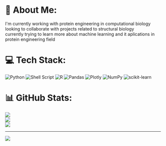 # 💫 About Me:
I'm currently working with protein engineering in computational biology<br>looking to collaborate with projects related to structural biology<br>currently trying to learn more about machine learning and it aplications in protein engineering field<br>


# 💻 Tech Stack:
![Python](https://img.shields.io/badge/python-3670A0?style=for-the-badge&logo=python&logoColor=ffdd54) ![Shell Script](https://img.shields.io/badge/shell_script-%23121011.svg?style=for-the-badge&logo=gnu-bash&logoColor=white) ![R](https://img.shields.io/badge/r-%23276DC3.svg?style=for-the-badge&logo=r&logoColor=white) ![Pandas](https://img.shields.io/badge/pandas-%23150458.svg?style=for-the-badge&logo=pandas&logoColor=white) ![Plotly](https://img.shields.io/badge/Plotly-%233F4F75.svg?style=for-the-badge&logo=plotly&logoColor=white) ![NumPy](https://img.shields.io/badge/numpy-%23013243.svg?style=for-the-badge&logo=numpy&logoColor=white) ![scikit-learn](https://img.shields.io/badge/scikit--learn-%23F7931E.svg?style=for-the-badge&logo=scikit-learn&logoColor=white)
# 📊 GitHub Stats:
![](https://github-readme-stats.vercel.app/api?username=jsartori12&theme=dark&hide_border=false&include_all_commits=false&count_private=false)<br/>
![](https://github-readme-streak-stats.herokuapp.com/?user=jsartori12&theme=dark&hide_border=false)<br/>
![](https://github-readme-stats.vercel.app/api/top-langs/?username=jsartori12&theme=dark&hide_border=false&include_all_commits=false&count_private=false&layout=compact)

---
[![](https://visitcount.itsvg.in/api?id=jsartori12&icon=0&color=0)](https://visitcount.itsvg.in)

<!-- Proudly created with GPRM ( https://gprm.itsvg.in ) -->
